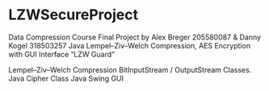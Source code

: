 # LZWSecureProject

Data Compression Course Final Project by Alex Breger 205580087 & Danny Kogel 318503257
Java Lempel–Ziv–Welch Compression, AES Encryption with GUI Interface 
“LZW Guard”

Lempel–Ziv–Welch Compression
BitInputStream / OutputStream Classes.
Java Cipher Class
Java Swing GUI


